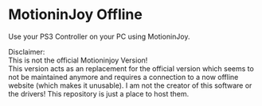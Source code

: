# MotioninJoy Offline
Use your PS3 Controller on your PC using MotioninJoy.  

Disclaimer:   
This is not the official Motioninjoy Version!  
This version acts as an replacement for the official version which seems to not be maintained anymore and requires a connection to a now offline website (which makes it unusable). 
I am not the creator of this software or the drivers! This repository is just a place to host them.
